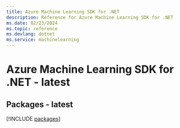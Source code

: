 ```yaml
---
title: Azure Machine Learning SDK for .NET
description: Reference for Azure Machine Learning SDK for .NET
ms.date: 02/23/2024
ms.topic: reference
ms.devlang: dotnet
ms.service: machinelearning
---
```

# Azure Machine Learning SDK for .NET - latest
## Packages - latest
[!INCLUDE [packages](machine-learning-index.md)]
